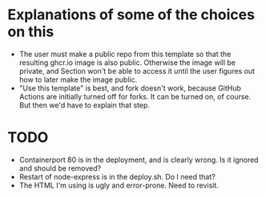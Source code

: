 # Explanations of some of the choices on this
* The user must make a public repo from this template so that the resulting ghcr.io image is also public. Otherwise the image will be private, and Section won't be able to access it until the user figures out how to later make the image public.
* "Use this template" is best, and fork doesn't work, because GitHub Actions are initially turned off for forks. It can be turned on, of course. But then we'd have to explain that step.

# TODO
* Containerport 80 is in the deployment, and is clearly wrong. Is it ignored and should be removed?
* Restart of node-express is in the deploy.sh.  Do I need that?
* The HTML I'm using is ugly and error-prone. Need to revisit.
